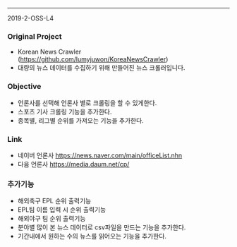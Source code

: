---
2019-2-OSS-L4

###  Original Project
 - Korean News Crawler (https://github.com/lumyjuwon/KoreaNewsCrawler)
 - 대량의 뉴스 데이터를 수집하기 위해 만들어진 뉴스 크롤러입니다.

### Objective

 - 언론사를 선택해 언론사 별로 크롤링을 할 수 있게한다.
 - 스포츠 기사 크롤링 기능을 추가한다.
 - 종목별, 리그별 순위를 가져오는 기능을 추가한다.

### Link

 - 네이버 언론사
     https://news.naver.com/main/officeList.nhn
 - 다음 언론사
     https://media.daum.net/cp/

### 추가기능

 - 해외축구 EPL 순위 출력기능
 - EPL팀 이름 입력 시 순위 출력기능
 - 해외야구 팀 순위 출력기능
 - 분야별 많이 본 뉴스 데이터로 csv파일을 만드는 기능을 추가한다.
 - 기간내에서 원하는 수의 뉴스를 읽어오는 기능을 추가한다.
